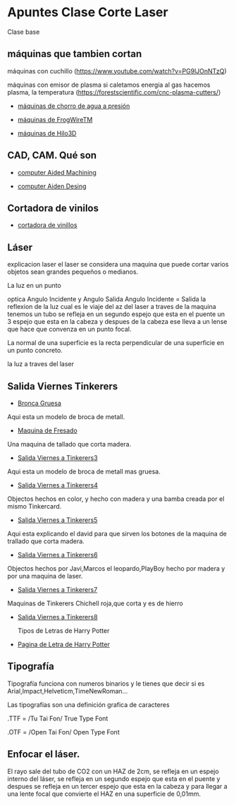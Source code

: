 # Apuntes Clase Corte Laser

Clase base

## máquinas que tambien cortan

máquinas con cuchillo (https://www.youtube.com/watch?v=PG9lJOnNTzQ)

máquinas con emisor de plasma si caletamos energia al gas hacemos plasma, la temperatura (https://forestscientific.com/cnc-plasma-cutters/)

* [máquinas de chorro de agua a presión](https://www.wazer.com/)

* [máquinas de FrogWireTM](https://www.frog3d.com/frogwire)

* [máquinas de Hilo3D](https://www.youtube.com/watch?v=CJbWYmMbHKI&list=TLGGEhzSwE6Ly4oxNTA0MjAyMQ)

## CAD, CAM. Qué son

* [computer Aided Machining]()

* [computer Aiden Desing]()

## Cortadora de vinilos

* [cortadora de vinillos]()

## Láser

explicacion laser el laser se considera una maquina que puede cortar varios objetos sean grandes pequeños o medianos.

La luz en un punto

optica Angulo Incidente y Angulo Salida Angulo Incidente = Salida
la reflexion de la luz
cual es le viaje del az del laser a traves de la maquina tenemos un tubo se refleja en un segundo espejo que esta en el puente un 3 espejo que esta en la cabeza y despues de la cabeza ese lleva a un lense que hace que convenza en un  punto focal.

La normal de una superficie es la recta perpendicular de una superficie en un punto concreto.

la luz a traves del laser

## Salida Viernes Tinkerers

* [Bronca Gruesa](https://raw.githubusercontent.com/XXDARKNIGHTXX/SOLDADURA-Y-DISE-O/main/WhatsApp%20Image%202021-04-19%20at%2009.19.27.jpeg)

Aqui esta un modelo de broca de metall.

* [Maquina de Fresado](https://raw.githubusercontent.com/XXDARKNIGHTXX/SOLDADURA-Y-DISE-O/main/WhatsApp%20Image%202021-04-19%20at%2009.19.09(1).jpeg)

Una maquina de tallado que corta madera.

* [Salida Viernes a Tinkerers3](https://raw.githubusercontent.com/XXDARKNIGHTXX/SOLDADURA-Y-DISE-O/main/WhatsApp%20Image%202021-04-19%20at%2009.19.09.jpeg)

Aqui esta un modelo de broca de metall mas gruesa.

* [Salida Viernes a Tinkerers4](https://raw.githubusercontent.com/XXDARKNIGHTXX/SOLDADURA-Y-DISE-O/main/WhatsApp%20Image%202021-04-19%20at%2009.19.08(3).jpeg)

Objectos hechos en color, y hecho con madera y una bamba creada por el mismo Tinkercard.

* [Salida Viernes a Tinkerers5](https://raw.githubusercontent.com/XXDARKNIGHTXX/SOLDADURA-Y-DISE-O/main/WhatsApp%20Image%202021-04-19%20at%2009.19.08(5).jpeg)

Aqui esta explicando el david para que sirven los botones de la maquina de trallado que corta madera.

* [Salida Viernes a Tinkerers6](https://raw.githubusercontent.com/XXDARKNIGHTXX/SOLDADURA-Y-DISE-O/main/WhatsApp%20Image%202021-04-19%20at%2009.19.08.jpeg) 

Objectos hechos por Javi,Marcos el leopardo,PlayBoy hecho por madera y por una maquina de laser.

* [Salida Viernes a Tinkerers7](https://raw.githubusercontent.com/XXDARKNIGHTXX/SOLDADURA-Y-DISE-O/main/WhatsApp%20Image%202021-04-19%20at%2009.19.08(4).jpeg)
 
 Maquinas de Tinkerers Chichell roja,que corta y es de hierro

* [Salida Viernes a Tinkerers8](https://raw.githubusercontent.com/XXDARKNIGHTXX/SOLDADURA-Y-DISE-O/main/WhatsApp%20Image%202021-04-19%20at%2009.19.08(4).jpeg)
   
   Tipos de Letras de Harry Potter

* [Pagina de Letra de Harry Potter](https://www.dafont.com/es/harry-p.font)

## Tipografía

Tipografía funciona con numeros binarios y le tienes que decir si es Arial,Impact,Helveticm,TimeNewRoman...

Las tipografías son una definición grafica de caracteres

.TTF = /Tu Tai Fon/ True Type Font

.OTF = /Open Tai Fon/ Open Type Font 

## Enfocar el láser.

El rayo sale del tubo de CO2 con un HAZ de 2cm, se refleja en un espejo interno del láser, se refleja en un segundo espejo que esta en el puente y despues se refleja en un tercer espejo que esta en la cabeza y para llegar a una lente focal que convierte el HAZ en una superficie de 0,01mm.
